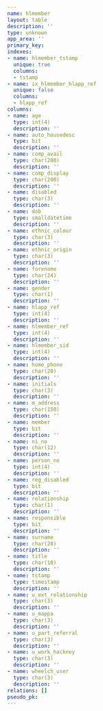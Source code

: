 ```yaml
---
name: hlmember
layout: table
description: ''
type: unknown
app_area: ''
primary_key: 
indexes:
- name: hlmember_tstamp
  unique: true
  columns:
  - tstamp
- name: ix_hlmember_hlapp_ref
  unique: false
  columns:
  - hlapp_ref
columns:
- name: age
  type: int(4)
  description: ''
- name: auto_housedesc
  type: bit
  description: ''
- name: comp_avail
  type: char(200)
  description: ''
- name: comp_display
  type: char(200)
  description: ''
- name: disabled
  type: char(3)
  description: ''
- name: dob
  type: smalldatetime
  description: ''
- name: ethnic_colour
  type: char(3)
  description: ''
- name: ethnic_origin
  type: char(3)
  description: ''
- name: forename
  type: char(24)
  description: ''
- name: gender
  type: char(1)
  description: ''
- name: hlapp_ref
  type: int(4)
  description: ''
- name: hlmember_ref
  type: int(4)
  description: ''
- name: hlmember_sid
  type: int(4)
  description: ''
- name: home_phone
  type: char(20)
  description: ''
- name: initials
  type: char(3)
  description: ''
- name: m_address
  type: char(150)
  description: ''
- name: member
  type: bit
  description: ''
- name: ni_no
  type: char(12)
  description: ''
- name: person_no
  type: int(4)
  description: ''
- name: reg_disabled
  type: bit
  description: ''
- name: relationship
  type: char(1)
  description: ''
- name: responsible
  type: bit
  description: ''
- name: surname
  type: char(20)
  description: ''
- name: title
  type: char(10)
  description: ''
- name: tstamp
  type: timestamp
  description: ''
- name: u_ext_relationship
  type: char(3)
  description: ''
- name: u_mappa
  type: char(3)
  description: ''
- name: u_part_referral
  type: char(3)
  description: ''
- name: u_work_hackney
  type: char(3)
  description: ''
- name: wheelch_user
  type: char(3)
  description: ''
relations: []
pseudo_pk: 
---
```



